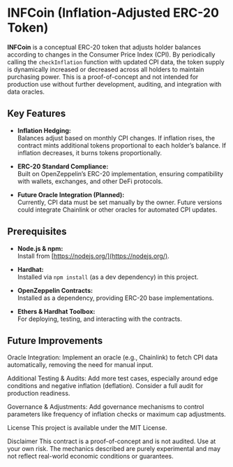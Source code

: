 # INFCoin (Inflation-Adjusted ERC-20 Token)

**INFCoin** is a conceptual ERC-20 token that adjusts holder balances according to changes in the Consumer Price Index (CPI). By periodically calling the `checkInflation` function with updated CPI data, the token supply is dynamically increased or decreased across all holders to maintain purchasing power. This is a proof-of-concept and not intended for production use without further development, auditing, and integration with data oracles.

## Key Features

- **Inflation Hedging:**  
  Balances adjust based on monthly CPI changes. If inflation rises, the contract mints additional tokens proportional to each holder’s balance. If inflation decreases, it burns tokens proportionally.
  
- **ERC-20 Standard Compliance:**  
  Built on OpenZeppelin’s ERC-20 implementation, ensuring compatibility with wallets, exchanges, and other DeFi protocols.

- **Future Oracle Integration (Planned):**  
  Currently, CPI data must be set manually by the owner. Future versions could integrate Chainlink or other oracles for automated CPI updates.


## Prerequisites

- **Node.js & npm:**  
  Install from [https://nodejs.org/](https://nodejs.org/).
  
- **Hardhat:**  
  Installed via `npm install` (as a dev dependency) in this project.

- **OpenZeppelin Contracts:**  
  Installed as a dependency, providing ERC-20 base implementations.

- **Ethers & Hardhat Toolbox:**  
  For deploying, testing, and interacting with the contracts.

## Future Improvements
Oracle Integration:
Implement an oracle (e.g., Chainlink) to fetch CPI data automatically, removing the need for manual input.

Additional Testing & Audits:
Add more test cases, especially around edge conditions and negative inflation (deflation). Consider a full audit for production readiness.

Governance & Adjustments:
Add governance mechanisms to control parameters like frequency of inflation checks or maximum cap adjustments.

License
This project is available under the MIT License.

Disclaimer
This contract is a proof-of-concept and is not audited. Use at your own risk. The mechanics described are purely experimental and may not reflect real-world economic conditions or guarantees.